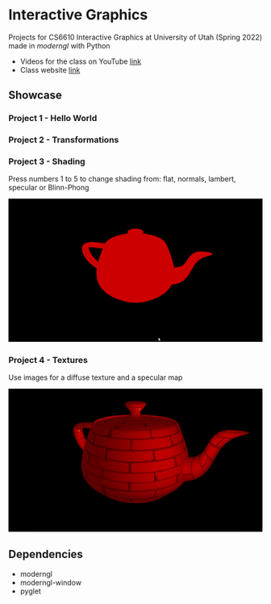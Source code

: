 # Interactive Graphics

Projects for CS6610 Interactive Graphics at University of Utah (Spring 2022) 
made in _moderngl_ with Python

- Videos for the class on YouTube [link](https://www.youtube.com/playlist?list=PLplnkTzzqsZS3R5DjmCQsqupu43oS9CFN)
- Class website [link](https://graphics.cs.utah.edu/courses/cs6610/spring2022/)

## Showcase

### Project 1 - Hello World

### Project 2 - Transformations

### Project 3 - Shading

Press numbers 1 to 5 to change shading from: flat, normals, lambert, specular
or Blinn-Phong

![project 3](docs/gifs/project3.gif)


### Project 4 - Textures

Use images for a diffuse texture and a specular map

![project 4](docs/imgs/project4.jpeg)

## Dependencies

- moderngl
- moderngl-window
- pyglet
